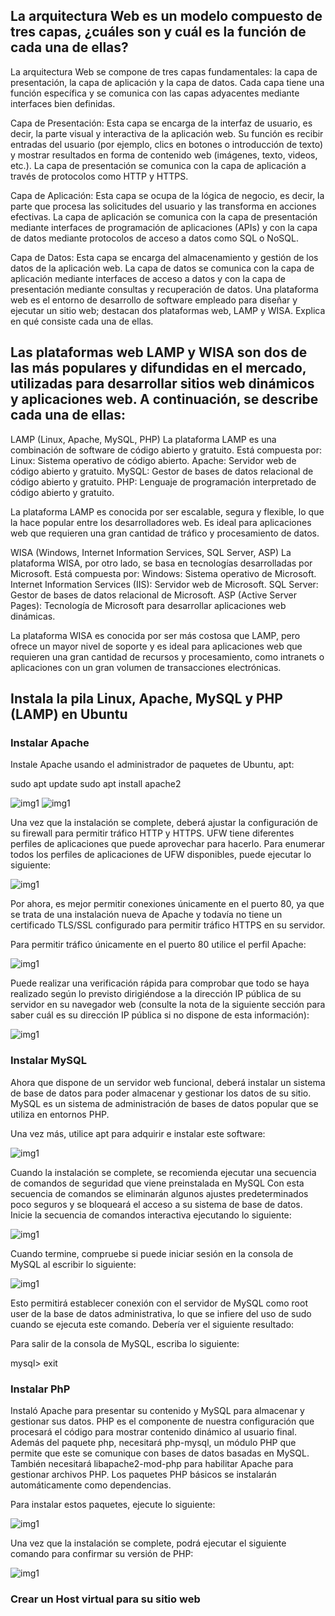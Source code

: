 ## La arquitectura Web es un modelo compuesto de tres capas, ¿cuáles son y cuál es  la función de cada una de ellas?


La arquitectura Web se compone de tres capas fundamentales: la capa de presentación, la capa de aplicación y la capa de datos. Cada capa tiene una función específica y se comunica con las capas adyacentes mediante interfaces bien definidas.

Capa de Presentación: Esta capa se encarga de la interfaz de usuario, es decir, la parte visual y interactiva de la aplicación web. Su función es recibir entradas del usuario (por ejemplo, clics en botones o introducción de texto) y mostrar resultados en forma de contenido web (imágenes, texto, videos, etc.). La capa de presentación se comunica con la capa de aplicación a través de protocolos como HTTP y HTTPS.

Capa de Aplicación: Esta capa se ocupa de la lógica de negocio, es decir, la parte que procesa las solicitudes del usuario y las transforma en acciones efectivas. La capa de aplicación se comunica con la capa de presentación mediante interfaces de programación de aplicaciones (APIs) y con la capa de datos mediante protocolos de acceso a datos como SQL o NoSQL.

Capa de Datos: Esta capa se encarga del almacenamiento y gestión de los datos de la aplicación web. La capa de datos se comunica con la capa de aplicación mediante interfaces de acceso a datos y con la capa de presentación mediante consultas y recuperación de datos.
Una plataforma web es el entorno de desarrollo de software empleado para  diseñar y ejecutar un sitio web; destacan dos plataformas web, LAMP y WISA. Explica en qué consiste cada una de ellas.


## Las plataformas web LAMP y WISA son dos de las más populares y difundidas en el mercado, utilizadas para desarrollar sitios web dinámicos y aplicaciones web. A continuación, se describe cada una de ellas:



LAMP (Linux, Apache, MySQL, PHP)
La plataforma LAMP es una combinación de software de código abierto y gratuito. Está compuesta por:
Linux: Sistema operativo de código abierto.
Apache: Servidor web de código abierto y gratuito.
MySQL: Gestor de bases de datos relacional de código abierto y gratuito.
PHP: Lenguaje de programación interpretado de código abierto y gratuito.

La plataforma LAMP es conocida por ser escalable, segura y flexible, lo que la hace popular entre los desarrolladores web. Es ideal para aplicaciones web que requieren una gran cantidad de tráfico y procesamiento de datos.



WISA (Windows, Internet Information Services, SQL Server, ASP)
La plataforma WISA, por otro lado, se basa en tecnologías desarrolladas por Microsoft. Está compuesta por:
Windows: Sistema operativo de Microsoft.
Internet Information Services (IIS): Servidor web de Microsoft.
SQL Server: Gestor de bases de datos relacional de Microsoft.
ASP (Active Server Pages): Tecnología de Microsoft para desarrollar aplicaciones web dinámicas.

La plataforma WISA es conocida por ser más costosa que LAMP, pero ofrece un mayor nivel de soporte y es ideal para aplicaciones web que requieren una gran cantidad de recursos y procesamiento, como intranets o aplicaciones con un gran volumen de transacciones electrónicas.



## Instala la pila Linux, Apache, MySQL y PHP (LAMP) en Ubuntu

### Instalar Apache
Instale Apache usando el administrador de paquetes de Ubuntu, apt:

sudo apt update
sudo apt install apache2

![img1](/Actividad1/images/001.png)
![img1](/Actividad1/images/002.png)

Una vez que la instalación se complete, deberá ajustar la configuración de su firewall para permitir tráfico HTTP y HTTPS. UFW tiene diferentes perfiles de aplicaciones que puede aprovechar para hacerlo. Para enumerar todos los perfiles de aplicaciones de UFW disponibles, puede ejecutar lo siguiente:

![img1](/Actividad1/images/003.png)

Por ahora, es mejor permitir conexiones únicamente en el puerto 80, ya que se trata de una instalación nueva de Apache y todavía no tiene un certificado TLS/SSL configurado para permitir tráfico HTTPS en su servidor.

Para permitir tráfico únicamente en el puerto 80 utilice el perfil Apache:

![img1](/Actividad1/images/004.png)

Puede realizar una verificación rápida para comprobar que todo se haya realizado según lo previsto dirigiéndose a la dirección IP pública de su servidor en su navegador web (consulte la nota de la siguiente sección para saber cuál es su dirección IP pública si no dispone de esta información):

![img1](/Actividad1/images/005.png)

### Instalar MySQL

Ahora que dispone de un servidor web funcional, deberá instalar un sistema de base de datos para poder almacenar y gestionar los datos de su sitio. MySQL es un sistema de administración de bases de datos popular que se utiliza en entornos PHP.

Una vez más, utilice apt para adquirir e instalar este software:

![img1](/Actividad1/images/006.png)

Cuando la instalación se complete, se recomienda ejecutar una secuencia de comandos de seguridad que viene preinstalada en MySQL Con esta secuencia de comandos se eliminarán algunos ajustes predeterminados poco seguros y se bloqueará el acceso a su sistema de base de datos. Inicie la secuencia de comandos interactiva ejecutando lo siguiente:


![img1](/Actividad1/images/007.png)


Cuando termine, compruebe si puede iniciar sesión en la consola de MySQL al escribir lo siguiente:

![img1](/Actividad1/images/008.png)

Esto permitirá establecer conexión con el servidor de MySQL como root user de la base de datos administrativa, lo que se infiere del uso de sudo cuando se ejecuta este comando. Debería ver el siguiente resultado:

Para salir de la consola de MySQL, escriba lo siguiente:

mysql> exit

### Instalar PhP

Instaló Apache para presentar su contenido y MySQL para almacenar y gestionar sus datos. PHP es el componente de nuestra configuración que procesará el código para mostrar contenido dinámico al usuario final. Además del paquete php, necesitará php-mysql, un módulo PHP que permite que este se comunique con bases de datos basadas en MySQL. También necesitará libapache2-mod-php para habilitar Apache para gestionar archivos PHP. Los paquetes PHP básicos se instalarán automáticamente como dependencias.

Para instalar estos paquetes, ejecute lo siguiente:

![img1](/Actividad1/images/009.png)

Una vez que la instalación se complete, podrá ejecutar el siguiente comando para confirmar su versión de PHP:

![img1](/Actividad1/images/010.png)


### Crear un Host virtual para su sitio web
